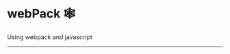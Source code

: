 # webPack 🕸<sup>

Using webpack and javascript


------------------------------------------------------------------------------------------------------------------------------------------
<p>&nbsp;</p>

